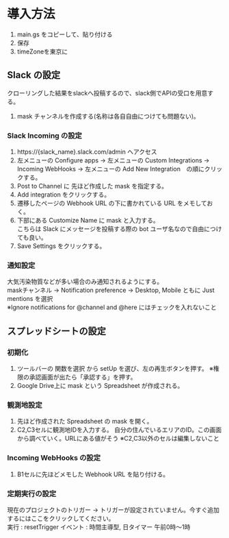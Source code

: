 # 導入方法

1. main.gs をコピーして、貼り付ける
2. 保存
3. timeZoneを東京に



## Slack の設定  

クローリングした結果をslackへ投稿するので、slack側でAPIの受口を用意する。  
1. mask チャンネルを作成する(名称は各自自由につけても問題ない)。  

### Slack Incoming の設定

1. https://{slack_name}.slack.com/admin へアクセス  
2. 左メニューの Configure apps -> 左メニューの Custom Integrations
 -> Incoming WebHooks -> 左メニューの Add New Integration　の順にクリックする。
3. Post to Channel に 先ほど作成した mask を指定する。  
4. Add integration をクリックする。  
5. 遷移したページの Webhook URL の下に書かれている URL をメモしておく。
6. 下部にある Customize Name に mask と入力する。  
こちらは Slack にメッセージを投稿する際の bot ユーザ名なので自由につけても良い。  
7. Save Settings をクリックする。  

### 通知設定
大気汚染物質などが多い場合のみ通知されるようにする。  
maskチャンネル -> Notification preference -> Desktop, Mobile ともに Just mentions を選択  
※Ignore notifications for @channel and @here にはチェックを入れないこと

## スプレッドシートの設定  
### 初期化  

1. ツールバーの 関数を選択 から setUp を選び、左の再生ボタンを押す。
※権限の承認画面が出たら「承認する」を押す。
2. Google Drive上に mask という Spreadsheet が作成される。

### 観測地設定  

1. 先ほど作成された Spreadsheet の mask を開く。
2. C2,C3セルに観測地IDを入力する。
自分の住んでいるエリアのID。この画面から調べていく。URLにある値がそう
※C2,C3以外のセルは編集しないこと

### Incoming WebHooks の設定

1. B1セルに先ほどメモした Webhook URL を貼り付ける。 

### 定期実行の設定  

現在のプロジェクトのトリガー -> トリガーが設定されていません。今すぐ追加するにはここをクリックしてください。  
実行 : resetTrigger
イベント : 時間主導型, 日タイマー 午前0時～1時
